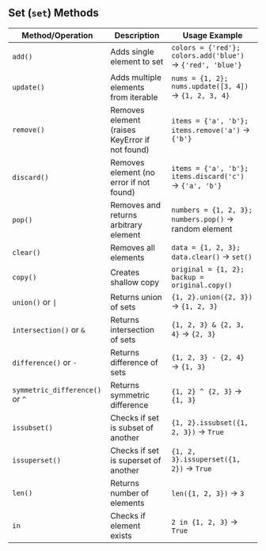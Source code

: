 ## Set (`set`) Methods

| Method/Operation                | Description                                    | Usage Example                                              |
| ------------------------------- | ---------------------------------------------- | ---------------------------------------------------------- |
| `add()`                         | Adds single element to set                     | `colors = {'red'}; colors.add('blue')` → `{'red', 'blue'}` |
| `update()`                      | Adds multiple elements from iterable           | `nums = {1, 2}; nums.update([3, 4])` → `{1, 2, 3, 4}`      |
| `remove()`                      | Removes element (raises KeyError if not found) | `items = {'a', 'b'}; items.remove('a')` → `{'b'}`          |
| `discard()`                     | Removes element (no error if not found)        | `items = {'a', 'b'}; items.discard('c')` → `{'a', 'b'}`    |
| `pop()`                         | Removes and returns arbitrary element          | `numbers = {1, 2, 3}; numbers.pop()` → random element      |
| `clear()`                       | Removes all elements                           | `data = {1, 2, 3}; data.clear()` → `set()`                 |
| `copy()`                        | Creates shallow copy                           | `original = {1, 2}; backup = original.copy()`              |
| `union()` or `\|`               | Returns union of sets                          | `{1, 2}.union({2, 3})` → `{1, 2, 3}`                       |
| `intersection()` or `&`         | Returns intersection of sets                   | `{1, 2, 3} & {2, 3, 4}` → `{2, 3}`                         |
| `difference()` or `-`           | Returns difference of sets                     | `{1, 2, 3} - {2, 4}` → `{1, 3}`                            |
| `symmetric_difference()` or `^` | Returns symmetric difference                   | `{1, 2} ^ {2, 3}` → `{1, 3}`                               |
| `issubset()`                    | Checks if set is subset of another             | `{1, 2}.issubset({1, 2, 3})` → `True`                      |
| `issuperset()`                  | Checks if set is superset of another           | `{1, 2, 3}.issuperset({1, 2})` → `True`                    |
| `len()`                         | Returns number of elements                     | `len({1, 2, 3})` → `3`                                     |
| `in`                            | Checks if element exists                       | `2 in {1, 2, 3}` → `True`                                  |